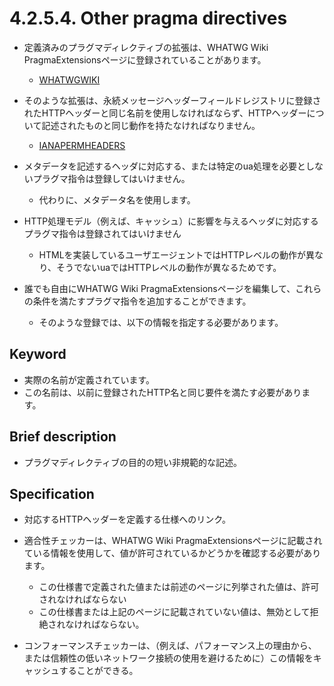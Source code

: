 # 4.2.5.4. Other pragma directives

- 定義済みのプラグマディレクティブの拡張は、WHATWG Wiki PragmaExtensionsページに登録されていることがあります。
    - [WHATWGWIKI](https://www.w3.org/TR/html/references.html#biblio-whatwgwiki)

- そのような拡張は、永続メッセージヘッダーフィールドレジストリに登録されたHTTPヘッダーと同じ名前を使用しなければならず、HTTPヘッダーについて記述されたものと同じ動作を持たなければなりません。
    - [IANAPERMHEADERS](https://www.w3.org/TR/html/references.html#biblio-ianapermheaders)

- メタデータを記述するヘッダに対応する、または特定のua処理を必要としないプラグマ指令は登録してはいけません。
    - 代わりに、メタデータ名を使用します。
- HTTP処理モデル（例えば、キャッシュ）に影響を与えるヘッダに対応するプラグマ指令は登録されてはいけません
    - HTMLを実装しているユーザエージェントではHTTPレベルの動作が異なり、そうでないuaではHTTPレベルの動作が異なるためです。

- 誰でも自由にWHATWG Wiki PragmaExtensionsページを編集して、これらの条件を満たすプラグマ指令を追加することができます。
    - そのような登録では、以下の情報を指定する必要があります。


## Keyword

- 実際の名前が定義されています。
- この名前は、以前に登録されたHTTP名と同じ要件を満たす必要があります。

## Brief description

- プラグマディレクティブの目的の短い非規範的な記述。

## Specification

- 対応するHTTPヘッダーを定義する仕様へのリンク。


- 適合性チェッカーは、WHATWG Wiki PragmaExtensionsページに記載されている情報を使用して、値が許可されているかどうかを確認する必要があります。
    - この仕様書で定義された値または前述のページに列挙された値は、許可されなければならない
    - この仕様書または上記のページに記載されていない値は、無効として拒絶されなければならない。
- コンフォーマンスチェッカーは、（例えば、パフォーマンス上の理由から、または信頼性の低いネットワーク接続の使用を避けるために）この情報をキャッシュすることができる。
